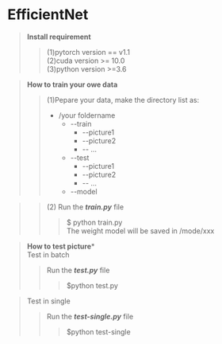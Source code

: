 # EfficientNet
>**Install requirement**  
>>(1)pytorch version == v1.1  
>>(2)cuda version >= 10.0  
>>(3)python version >=3.6  

>**How to train your owe data**   
>>(1)Pepare your data, make the directory list as:
>>   * /your foldername  
>>       * --train  
>>         * --picture1  
>>         * --picture2  
>>         * -- ...  
>>       * --test  
>>         * --picture1  
>>         * --picture2  
>>         * -- ...  
>>      * --model  
  
>>(2) Run the ***train.py*** file  
>>>   $ python train.py  
>>The weight model will be saved in /mode/xxx  
  
>**How to test picture***  
>Test in batch  
>>Run the ***test.py*** file  
>>> $python test.py  
  
>Test in single  
>>Run the ***test-single.py*** file  
>>> $python test-single  



